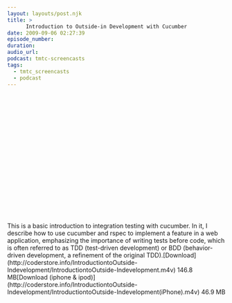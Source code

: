 ```yaml
---
layout: layouts/post.njk
title: >
      Introduction to Outside-in Development with Cucumber
date: 2009-09-06 02:27:39
episode_number: 
duration: 
audio_url: 
podcast: tmtc-screencasts
tags: 
  - tmtc_screencasts
  - podcast
---
```


<object width="540" height="297"><param name="allowfullscreen" value="true">
<param name="allowscriptaccess" value="always">
<param name="movie" value="http://vimeo.com/moogaloop.swf?clip_id=6563331&amp;server=vimeo.com&amp;show_title=0&amp;show_byline=0&amp;show_portrait=0&amp;color=00ADEF&amp;fullscreen=1">
<embed src="http://vimeo.com/moogaloop.swf?clip_id=6563331&amp;server=vimeo.com&amp;show_title=0&amp;show_byline=0&amp;show_portrait=0&amp;color=00ADEF&amp;fullscreen=1" type="application/x-shockwave-flash" allowfullscreen="true" allowscriptaccess="always" width="540" height="297"></embed></object>This is a basic introduction to integration testing with cucumber. In it, I describe how to use cucumber and rspec to implement a feature in a web application, emphasizing the importance of writing tests before code, which is often referred to as TDD (test-driven development) or BDD (behavior-driven development, a refinement of the original TDD).[Download](http://coderstore.info/IntroductiontoOutside-Indevelopment/IntroductiontoOutside-Indevelopment.m4v) 146.8 MB[Download (iphone & ipod)](http://coderstore.info/IntroductiontoOutside-Indevelopment/IntroductiontoOutside-Indevelopment(iPhone).m4v) 46.9 MB
